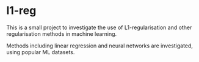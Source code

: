 # l1-reg

This is a small project to investigate the use of L1-regularisation and other regularisation methods in machine learning.  

Methods including linear regression and neural networks are investigated, using popular ML datasets.
